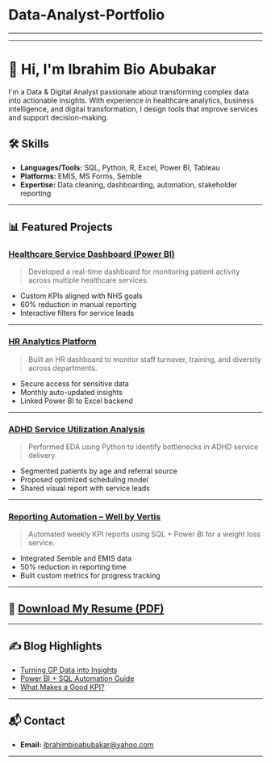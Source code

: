# Data-Analyst-Portfolio
---

---

# 👋 Hi, I'm Ibrahim Bio Abubakar
I'm a Data & Digital Analyst passionate about transforming complex data into actionable insights. With experience in healthcare analytics, business intelligence, and digital transformation, I design tools that improve services and support decision-making.

## 🛠 Skills
- **Languages/Tools:** SQL, Python, R, Excel, Power BI, Tableau
- **Platforms:** EMIS, MS Forms, Semble
- **Expertise:** Data cleaning, dashboarding, automation, stakeholder reporting

---

## 📊 Featured Projects

### [Healthcare Service Dashboard (Power BI)](https://github.com/example-user/healthcare-dashboard)
> Developed a real-time dashboard for monitoring patient activity across multiple healthcare services.

- Custom KPIs aligned with NHS goals  
- 60% reduction in manual reporting  
- Interactive filters for service leads  

---

### [HR Analytics Platform](https://www.notion.so/example-user/HR-Analytics-Dashboard-Case-Study)
> Built an HR dashboard to monitor staff turnover, training, and diversity across departments.

- Secure access for sensitive data  
- Monthly auto-updated insights  
- Linked Power BI to Excel backend  

---

### [ADHD Service Utilization Analysis](https://nbviewer.org/github/example-user/ADHD-Analysis/blob/main/ADHD_EDA.ipynb)
> Performed EDA using Python to identify bottlenecks in ADHD service delivery.

- Segmented patients by age and referral source  
- Proposed optimized scheduling model  
- Shared visual report with service leads  

---

### [Reporting Automation – Well by Vertis](https://github.com/example-user/well-vertis-automation)
> Automated weekly KPI reports using SQL + Power BI for a weight loss service.

- Integrated Semble and EMIS data  
- 50% reduction in reporting time  
- Built custom metrics for progress tracking  

---

## 📄 [Download My Resume (PDF)]( https://github.com/ibrahimbio/Data-Analyst-Portfolio/blob/main/Ibrahim_Bio_Abubaka%20_Data%20Analyst_CV.pdf)

---

## ✍️ Blog Highlights
- [Turning GP Data into Insights](https://medium.com/@ibrahimbioabubakar/turning-gp-data-into-insights-0e110ba5d318)  
- [Power BI + SQL Automation Guide](https://medium.com/@ibrahimbioabubakar/power-bi-sql-automation-guide-48f6e4430987)  
- [What Makes a Good KPI?](https://medium.com/@ibrahimbioabubakar/what-makes-a-good-kpi-36f1824c3007)

---

## 📬 Contact
- **Email:** ibrahimbioabubakar@yahoo.com  

---
